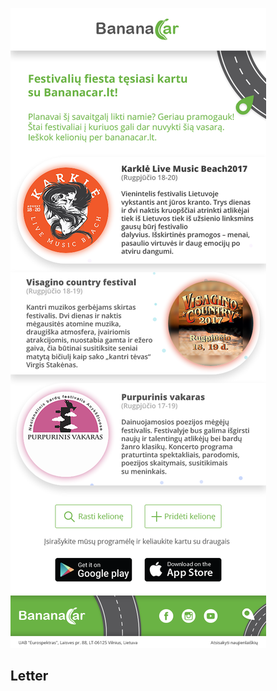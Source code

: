 ![LAYOUT.png](https://raw.githubusercontent.com/greenmoon1558/letter/master/src/img/banana.png)

## Letter
